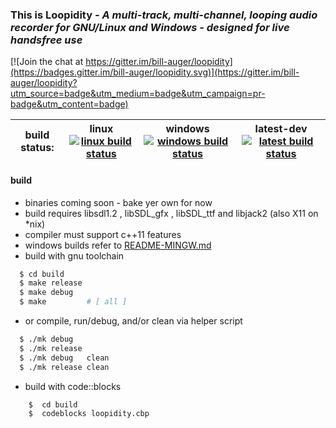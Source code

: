 ### This is Loopidity *- A multi-track, multi-channel, looping audio recorder for GNU/Linux and Windows - designed for live handsfree use*

[![Join the chat at https://gitter.im/bill-auger/loopidity](https://badges.gitter.im/bill-auger/loopidity.svg)](https://gitter.im/bill-auger/loopidity?utm_source=badge&utm_medium=badge&utm_campaign=pr-badge&utm_content=badge)

| build status: | linux [![linux build status][linux-img]][travis] | windows [![windows build status][windows-img]][travis] | latest-dev [![latest build status][latest-img]][travis] |
| ------------- | ------------------------------------------------ | ------------------------------------------------------ | ------------------------------------------------------- |

#### build
* binaries coming soon - bake yer own for now
* build requires libsdl1.2 , libSDL_gfx , libSDL_ttf and libjack2 (also X11 on *nix)
* compiler must support c++11 features
* windows builds refer to [README-MINGW.md][README-MINGW]
* build with gnu toolchain
```bash
  $ cd build
  $ make release
  $ make debug
  $ make         # [ all ]
```
* or compile, run/debug, and/or clean via helper script
```bash
  $ ./mk debug
  $ ./mk release
  $ ./mk debug   clean
  $ ./mk release clean
```
* build with code::blocks
```bash
    $  cd build
    $  codeblocks loopidity.cbp
```


[linux-img]:    https://travis-ci.org/bill-auger/loopidity.svg?branch=linux
[windows-img]:  https://travis-ci.org/bill-auger/loopidity.svg?branch=mingw
[latest-img]:   https://travis-ci.org/bill-auger/loopidity.svg
[travis]:       https://travis-ci.org/bill-auger/loopidity
[README-MINGW]: https://github.com/bill-auger/loopidity/blob/master/README-MINGW.md
